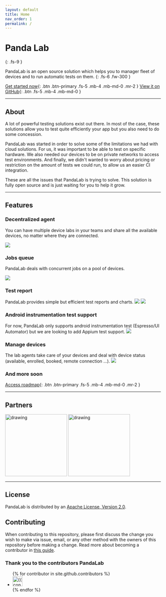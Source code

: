 ```yaml
---
layout: default
title: Home
nav_order: 1
permalink: /
---
```


# Panda Lab
{: .fs-9 }

PandaLab is an open source solution which helps you to manager fleet of devices and to run automatic tests on them.
{: .fs-6 .fw-300 }

[Get started now](configure){: .btn .btn-primary .fs-5 .mb-4 .mb-md-0 .mr-2 } [View it on GitHub](https://github.com/MobileTribe/panda-lab){: .btn .fs-5 .mb-4 .mb-md-0 }

---

## About

A lot of powerful testing solutions exist out there. 
In most of the case, these solutions allow you to test quite efficiently your app but you also need to do some concession.

PandaLab was started in order to solve some of the limitations we had with cloud solutions. 
For us, it was important to be able to test on specific hardware. 
We also needed our devices to be on private networks to access test environments.
And finally, we didn't wanted to worry about pricing or restriction on the amount of tests we could run, to allow us an easier CI integration.

These are all the issues that PandaLab is trying to solve. This solution is fully open source and is just waiting for you to help it grow.

---

## Features

### Decentralized agent
You can have multiple device labs in your teams and share all the available devices, no matter where they are connected.

![](assets/screenshots/devices.png)

### Jobs queue
PandaLab deals with concurrent jobs on a pool of devices.

![](assets/screenshots/jobs.png)

### Test report
PandaLab provides simple but efficient test reports and charts.
![](assets/screenshots/apps.png)
![](assets/screenshots/chart.png)


### Android instrumentation test support
For now, PandaLab only supports android instrumentation test (Espresso/UI Automator) but we are looking to add Appium test support.
![](assets/screenshots/report.png)


### Manage devices
The lab agents take care of your devices and deal with device status (available, enrolled, booked, remote connection ...).
![](assets/screenshots/agent.png)

### And more soon
[Access roadmap](roadmap){: .btn .btn-primary .fs-5 .mb-4 .mb-md-0 .mr-2 } 

---


## Partners

<img src="assets/partners/leroy-merlin-logo.png" alt="drawing" width="200"/>
<img src="assets/partners/ineat-logo.png" alt="drawing" width="200"/>


---

## License

PandaLab is distributed by an [Apache License, Version 2.0](http://www.apache.org/licenses/LICENSE-2.0).

## Contributing

When contributing to this repository, please first discuss the change you wish to make via issue,
email, or any other method with the owners of this repository before making a change.
Read more about becoming a contributor in [this guide](https://www.contributor-covenant.org/).

### Thank you to the contributors PandaLab

<ul class="list-style-none">
{% for contributor in site.github.contributors %}
  <li class="d-inline-block mr-1">
     <a href="{{ contributor.html_url }}"><img src="{{ contributor.avatar_url }}" width="32" height="32" alt="{{ contributor.login }}"/></a>
  </li>
{% endfor %}
</ul>
